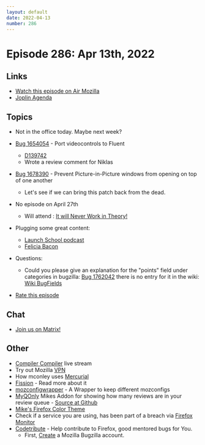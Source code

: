 ```yaml
---
layout: default
date: 2022-04-13
number: 286
---
```


# Episode 286: Apr 13th, 2022

## Links
* [Watch this episode on Air Mozilla](https://mzl.la/joy-of-coding-2022-04-13)
* [Joplin Agenda](https://mikeconley.ca/joc/agendas/Episode-0286.html)

## Topics
* Not in the office today. Maybe next week?
* [Bug 1654054](https://bugzilla.mozilla.org/show_bug.cgi?id=1654054) - Port videocontrols to Fluent
  - [D139742](https://phabricator.services.mozilla.com/D139742)
  - Wrote a review comment for Niklas
* [Bug 1678390](https://bugzilla.mozilla.org/show_bug.cgi?id=1678390) - Prevent Picture-in-Picture windows from opening on top of one another
  - Let's see if we can bring this patch back from the dead.
* No episode on April 27th
  - Will attend : [It will Never Work in Theory!](https://neverworkintheory.org/)
* Plugging some great content:
  - [Launch School podcast](https://podcast.launchschool.com/)
  - [Felicia Bacon](https://www.youtube.com/channel/UCMtqVykGztIYmj7OpFf7oeQ/videos)

* Questions:
  - Could you please give an explanation for the "points" field under categories in bugzilla: [Bug 1762042](https://bugzil.la/1762042) there is no entry for it in the wiki: [Wiki BugFields](https://wiki.mozilla.org/BMO/UserGuide/BugFields)

* [Rate this episode](https://forms.gle/64UKNwxqfo8qLG6o9)

## Chat
* [Join us on Matrix!](https://matrix.to/#/!enWuAmKDOEEPYejXRk:mozilla.org?via=mozilla.org&via=raim.ist)

## Other
* [Compiler Compiler](https://www.twitch.tv/codehag) live stream
* Try out Mozilla [VPN](https://vpn.mozilla.org/)
* How mconley uses [Mercurial](https://mikeconley.github.io/documents/How_mconley_uses_Mercurial_for_Mozilla_code)
* [Fission](https://firefox-source-docs.mozilla.org/dom/dom/Fission.html) - Read more about it
* [mozconfigwrapper](https://github.com/ahal/mozconfigwrapper) - A Wrapper to keep different mozconfigs
* [MyQOnly](https://addons.mozilla.org/en-US/firefox/addon/myqonly/) Mikes Addon for showing how many reviews are in your review queue - [Source at Github](https://github.com/mikeconley/myqonly)
* [Mike's Firefox Color Theme](https://addons.mozilla.org/en-US/firefox/addon/electricbluegaloo/)
* Check if a service you are using, has been part of a breach via [Firefox Monitor](https://monitor.firefox.com/breaches)
* [Codetribute](https://codetribute.mozilla.org/) - Help contribute to Firefox, good mentored bugs for You.
  - First, [Create](https://bugzilla.mozilla.org/createaccount.cgi) a Mozilla Bugzilla account.

